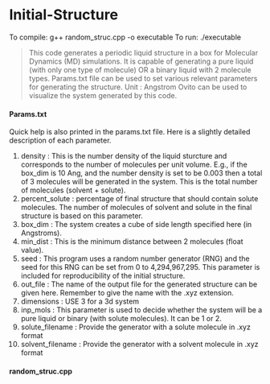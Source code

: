 # Initial-Structure

To compile: g++ random_struc.cpp -o executable
To run: ./executable

> This code generates a periodic liquid structure in a box for Molecular Dynamics (MD) simulations. 
> It is capable of generating a pure liquid (with only one type of molecule) OR a binary liquid with 2 molecule types.
> Params.txt file can be used to set various relevant parameters for generating the structure.
> Unit : Angstrom
> Ovito can be used to visualize the system generated by this code.

#### Params.txt ######
Quick help is also printed in the params.txt file. Here is a slightly detailed description of each parameter.

1. density : This is the number density of the liquid sturcture and corresponds to the number of molecules per unit volume. E.g., if the box_dim is 10 Ang, and the number density is set to be 0.003 then a total of 3 molecules will be generated in the system. This is the total number of molecules (solvent + solute).
2. percent_solute : percentage of final structure that should contain solute molecules. The number of molecules of solvent and solute in the final structure is based on this parameter.
3. box_dim : The system creates a cube of side length specified here (in Angstroms).
4. min_dist : This is the minimum distance between 2 molecules (float value).
5. seed : This program uses a random number generator (RNG) and the seed for this RNG can be set from 0 to 4,294,967,295. This parameter is included for reproducibility of the initial structure. 
6. out_file : The name of the output file for the generated structure can be given here. Remember to give the name with the .xyz extension.
7. dimensions : USE 3 for a 3d system
8. inp_mols : This parameter is used to decide whether the system will be a pure liquid or binary (with solute molecules). It can be 1 or 2.
9. solute_filename : Provide the generator with a solute molecule in .xyz format
10. solvent_filename : Provide the generator with a solvent molecule in .xyz format

#### random_struc.cpp #####
